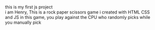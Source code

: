 this is my first js project   
i am Henry, This is a rock paper scissors game i created with HTML CSS and JS 
in this game, you play against the CPU who randomly picks while you manually
pick 